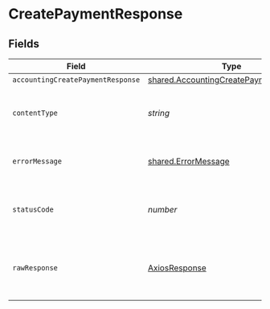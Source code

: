 # CreatePaymentResponse


## Fields

| Field                                                                                                   | Type                                                                                                    | Required                                                                                                | Description                                                                                             |
| ------------------------------------------------------------------------------------------------------- | ------------------------------------------------------------------------------------------------------- | ------------------------------------------------------------------------------------------------------- | ------------------------------------------------------------------------------------------------------- |
| `accountingCreatePaymentResponse`                                                                       | [shared.AccountingCreatePaymentResponse](../../../sdk/models/shared/accountingcreatepaymentresponse.md) | :heavy_minus_sign:                                                                                      | Success                                                                                                 |
| `contentType`                                                                                           | *string*                                                                                                | :heavy_check_mark:                                                                                      | HTTP response content type for this operation                                                           |
| `errorMessage`                                                                                          | [shared.ErrorMessage](../../../sdk/models/shared/errormessage.md)                                       | :heavy_minus_sign:                                                                                      | The request made is not valid.                                                                          |
| `statusCode`                                                                                            | *number*                                                                                                | :heavy_check_mark:                                                                                      | HTTP response status code for this operation                                                            |
| `rawResponse`                                                                                           | [AxiosResponse](https://axios-http.com/docs/res_schema)                                                 | :heavy_check_mark:                                                                                      | Raw HTTP response; suitable for custom response parsing                                                 |